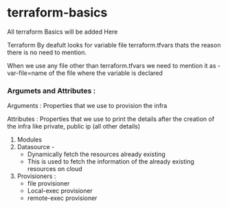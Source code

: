 # terraform-basics

All terraform Basics will be added Here

Terraform By deafult looks for variable file terraform.tfvars thats the reason there is no need to mention.

When we use any file other than terraform.tfvars we need to mention it as  -var-file=name of the file where the variable is declared


### Argumets and Attributes :

Arguments : Properties that we use to provision the infra

Attributes : Properties that we use to print the details after the creation of the infra like private, public ip (all other details)

1) Modules
2) Datasource - 
    * Dynamically fetch the resources     already existing
    * This is used to fetch the information of the already existing resources on cloud
3) Provisioners :
    * file provisioner
    * Local-exec provisioner
    * remote-exec provisioner